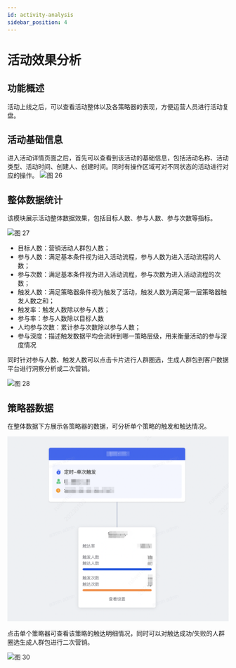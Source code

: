 ```yaml
---
id: activity-analysis
sidebar_position: 4
---
```


# 活动效果分析

## 功能概述

活动上线之后，可以查看活动整体以及各策略器的表现，方便运营人员进行活动复盘。

## 活动基础信息

进入活动详情页面之后，首先可以查看到该活动的基础信息，包括活动名称、活动类型、活动时间、创建人、创建时间。同时有操作区域可对不同状态的活动进行对应的操作。
![图 26](/img/56d042f860f668dfcf87d1650eb06ed6be43504a55e15e1bba790cda66015e0b.png)

## 整体数据统计

该模块展示活动整体数据效果，包括目标人数、参与人数、参与次数等指标。

![图 27](/img/12f570a0d4cef272fb5fd46097d9688a20ddecc0b6a5f46cdec87639881bc647.png)

- 目标人数：营销活动人群包人数；
- 参与人数：满足基本条件视为进入活动流程，参与人数为进入活动流程的人数；
- 参与次数：满足基本条件视为进入活动流程，参与次数为进入活动流程的次数；
- 触发人数：满足策略器条件视为触发了活动，触发人数为满足第一层策略器触发人数之和；
- 触发率：触发人数除以参与人数；
- 参与率：参与人数除以目标人数
- 人均参与次数：累计参与次数除以参与人数；
- 参与深度：描述触发数据平均会流转到哪一策略层级，用来衡量活动的参与深度情况

同时针对参与人数、触发人数可以点击卡片进行人群圈选，生成人群包到客户数据平台进行洞察分析或二次营销。

![图 28](/img/0548f5b8131c6c451da8ed0b824b38852236e11e3974843af9a9d8e4aca75474.png)

## 策略器数据

在整体数据下方展示各策略器的数据，可分析单个策略的触发和触达情况。

![图 7](/img/74a93b1ab2dae77aa387b4926466db48924da2bd4416bebb30f7c21ec5b80da8.png)

点击单个策略器可查看该策略的触达明细情况，同时可以对触达成功/失败的人群圈选生成人群包进行二次营销。

![图 30](/img/dd501563c602c6e342b0f98d1e2d6539b66a694140aeb54f34055924f0c8da1c.png)
